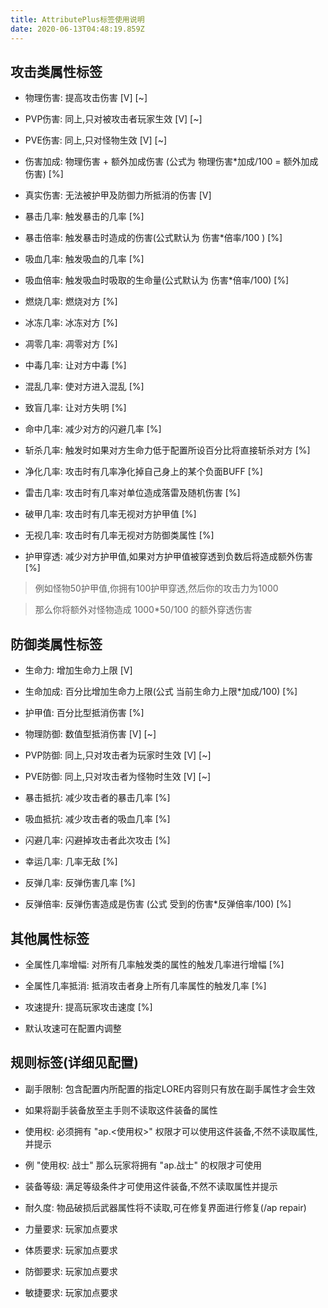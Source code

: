 ```yaml
---
title: AttributePlus标签使用说明
date: 2020-06-13T04:48:19.859Z
---
```

 ## 攻击类属性标签

* 物理伤害: 提高攻击伤害 \[V] \[~]

* PVP伤害: 同上,只对被攻击者玩家生效 \[V] \[~]

* PVE伤害: 同上,只对怪物生效 \[V] \[~]

* 伤害加成: 物理伤害 + 额外加成伤害 (公式为 物理伤害*加成/100 = 额外加成伤害) \[%]

*  真实伤害: 无法被护甲及防御力所抵消的伤害 \[V]

*  暴击几率: 触发暴击的几率 \[%]

* 暴击倍率: 触发暴击时造成的伤害(公式默认为 伤害*倍率/100 ) \[%]

* 吸血几率: 触发吸血的几率 \[%]

* 吸血倍率: 触发吸血时吸取的生命量(公式默认为 伤害*倍率/100) \[%]

*  燃烧几率: 燃烧对方 \[%]

* 冰冻几率: 冰冻对方 \[%]

* 凋零几率: 凋零对方 \[%]

* 中毒几率: 让对方中毒 \[%]

* 混乱几率: 使对方进入混乱 \[%]

* 致盲几率: 让对方失明 \[%]

* 命中几率: 减少对方的闪避几率 \[%]

* 斩杀几率: 触发时如果对方生命力低于配置所设百分比将直接斩杀对方 \[%]

* 净化几率: 攻击时有几率净化掉自己身上的某个负面BUFF \[%]

*  雷击几率: 攻击时有几率对单位造成落雷及随机伤害 \[%]

* 破甲几率: 攻击时有几率无视对方护甲值 \[%]

*  无视几率: 攻击时有几率无视对方防御类属性 \[%]

* 护甲穿透: 减少对方护甲值,如果对方护甲值被穿透到负数后将造成额外伤害 \[%]

>例如怪物50护甲值,你拥有100护甲穿透,然后你的攻击力为1000

>那么你将额外对怪物造成 1000*50/100 的额外穿透伤害



##  防御类属性标签

* 生命力:    增加生命力上限 \[V]

* 生命加成: 百分比增加生命力上限(公式 当前生命力上限*加成/100) \[%]

* 护甲值:    百分比型抵消伤害 \[%]
* 物理防御: 数值型抵消伤害 \[V] \[~]

* PVP防御:  同上,只对攻击者为玩家时生效 \[V] \[~]

* PVE防御:  同上,只对攻击者为怪物时生效 \[V] \[~]

*  暴击抵抗: 减少攻击者的暴击几率 \[%]

* 吸血抵抗: 减少攻击者的吸血几率 \[%]

* 闪避几率: 闪避掉攻击者此次攻击 \[%]

* 幸运几率: 几率无敌 \[%]

* 反弹几率: 反弹伤害几率 \[%]

* 反弹倍率: 反弹伤害造成是伤害 (公式 受到的伤害*反弹倍率/100) \[%]



##  其他属性标签

* 全属性几率增幅: 对所有几率触发类的属性的触发几率进行增幅 \[%]

* 全属性几率抵消: 抵消攻击者身上所有几率属性的触发几率 \[%]

* 攻速提升: 提高玩家攻击速度 \[%]

* 默认攻速可在配置内调整



##  规则标签(详细见配置)

* 副手限制: 包含配置内所配置的指定LORE内容则只有放在副手属性才会生效

* 如果将副手装备放至主手则不读取这件装备的属性

* 使用权:    必须拥有 "ap.<使用权>" 权限才可以使用这件装备,不然不读取属性,并提示

*  例 "使用权: 战士" 那么玩家将拥有 "ap.战士" 的权限才可使用

* 装备等级: 满足等级条件才可使用这件装备,不然不读取属性并提示

* 耐久度:    物品破损后武器属性将不读取,可在修复界面进行修复(/ap repair)

* 力量要求: 玩家加点要求

* 体质要求: 玩家加点要求
* 防御要求: 玩家加点要求
* 敏捷要求: 玩家加点要求
